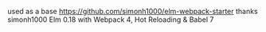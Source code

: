 used as a base https://github.com/simonh1000/elm-webpack-starter
thanks simonh1000
Elm 0.18 with Webpack 4, Hot Reloading & Babel 7
